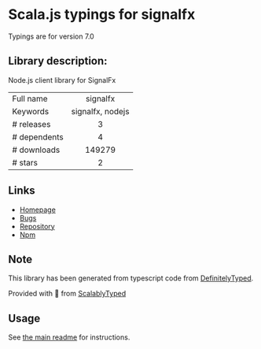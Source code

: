 
# Scala.js typings for signalfx

Typings are for version 7.0

## Library description:
Node.js client library for SignalFx

|                    |                 |
| ------------------ | :-------------: |
| Full name          | signalfx |
| Keywords           | signalfx, nodejs |
| # releases         | 3 |
| # dependents       | 4 |
| # downloads        | 149279 |
| # stars            | 2 |

## Links
- [Homepage](https://signalfx.com)
- [Bugs](https://github.com/signalfx/signalfx-nodejs/issues)
- [Repository](https://github.com/signalfx/signalfx-nodejs)
- [Npm](https://www.npmjs.com/package/signalfx)
    


## Note
This library has been generated from typescript code from [DefinitelyTyped](https://definitelytyped.org).

Provided with :purple_heart: from [ScalablyTyped](https://github.com/oyvindberg/ScalablyTyped)

## Usage
See [the main readme](../../readme.md) for instructions.


